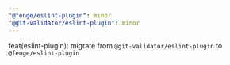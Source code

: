 ```yaml
---
"@fenge/eslint-plugin": minor
"@git-validator/eslint-plugin": minor
---
```


feat(eslint-plugin): migrate from `@git-validator/eslint-plugin` to `@fenge/eslint-plugin`

